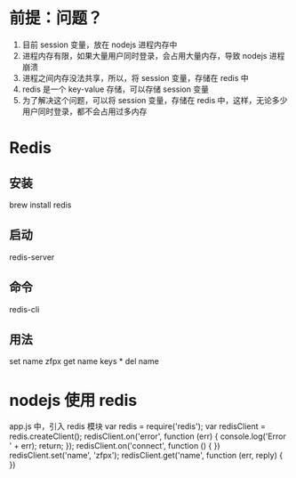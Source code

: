 # 前提：问题？
1. 目前 session 变量，放在 nodejs 进程内存中
2. 进程内存有限，如果大量用户同时登录，会占用大量内存，导致 nodejs 进程崩溃
3. 进程之间内存没法共享，所以，将 session 变量，存储在 redis 中
3. redis 是一个 key-value 存储，可以存储 session 变量
3. 为了解决这个问题，可以将 session 变量，存储在 redis 中，这样，无论多少用户同时登录，都不会占用过多内存

# Redis

## 安装
brew install redis
## 启动
redis-server
## 命令
redis-cli
## 用法
set name zfpx
get name
keys *
del name

# nodejs 使用 redis
app.js 中，引入 redis 模块
var redis = require('redis');
var redisClient = redis.createClient();
redisClient.on('error', function (err) {
console.log('Error ' + err);
return;
});
redisClient.on('connect', function () {
})
redisClient.set('name', 'zfpx');
redisClient.get('name', function (err, reply) {
})

